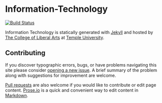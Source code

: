 # Information-Technology

[![Build Status][travis-img]][travis]

Information Technology is statically generated with [Jekyll](https://jekyllrb.com) and hosted by [The College of Liberal Arts](https://liberalarts.temple.edu) at [Temple University](https://temple.edu).

## Contributing

If you discover typographic errors, bugs, or have problems navigating this site please consider [opening a new issue][issue]. A brief summary of the problem along with suggestions for improvement are welcome.

[Pull requests][pr] are also welcome if you would like to contribute or edit page content. [Prose.io][prose] is a quick and convenient way to edit content in [Markdown][md].


[travis]: https://travis-ci.org/TULiberalArts/Information-Technology
[travis-img]: https://travis-ci.org/TULiberalArts/Information-Technology.svg?branch=master
[jekyll]: https://https://jekyllrb.com
[issue]: https://github.com/TULiberalArts/Information-Technology/issues
[pr]: https://help.github.com/articles/about-pull-requests/
[prose]: https://prose.io/#TULiberalArts/Information-Technology
[md]: http://whatismarkdown.com/